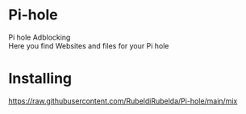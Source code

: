 # Pi-hole
Pi hole Adblocking  
Here you find Websites and files for your Pi hole


# Installing

https://raw.githubusercontent.com/RubeldiRubelda/Pi-hole/main/mix
